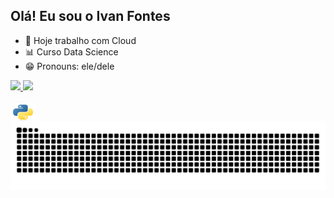## Olá! Eu sou o Ivan Fontes

- 👜 Hoje trabalho com Cloud
- 📊 Curso Data Science
- 😁 Pronouns: ele/dele
<div>
  <a href="https://github.com/Ivan-Fontes-de-Assis-Santos">
    <img height="180em" src="https://github-readme-stats.vercel.app/api?username=Ivan-Fontes-de-Assis-Santos&show_icons=true&theme=tokyonight&include_all_commits=true&count_private=true" />
    <img height="180em" src="https://github-readme-stats.vercel.app/api/top-langs/?username=Ivan-Fontes-de-Assis-Santos&layout=compact&langs_count=16&theme=tokyonight" />
  </a>
</div>
<div style="display: inline_block"><br>
  <img align="center" alt="Rafa-Python" height="30" width="40" src="https://raw.githubusercontent.com/devicons/devicon/master/icons/python/python-original.svg">
</div>

<picture>
  <source media="(prefers-color-scheme: dark)" srcset="https://raw.githubusercontent.com/Ivan-Fontes-de-Assis-Santos/Ivan-Fontes-de-Assis-Santos/output/github-contribution-grid-snake-dark.svg">
  <source media="(prefers-color-scheme: light)" srcset="https://raw.githubusercontent.com/Ivan-Fontes-de-Assis-Santos/Ivan-Fontes-de-Assis-Santos/output/github-contribution-grid-snake.svg">
  <img alt="github contribution grid snake animation" src="https://raw.githubusercontent.com/Ivan-Fontes-de-Assis-Santos/Ivan-Fontes-de-Assis-Santos/output/github-contribution-grid-snake.svg">
</picture>
